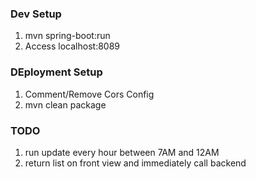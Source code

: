 ### Dev Setup
1. mvn spring-boot:run
2. Access localhost:8089

### DEployment Setup
1. Comment/Remove Cors Config
2. mvn clean package


### TODO
1. run update every hour between 7AM and 12AM
2. return list on front view and immediately call backend